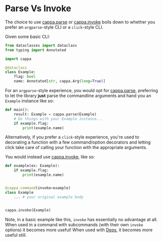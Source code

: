 # Parse Vs Invoke

The choice to use [cappa.parse](cappa.parse) or [cappa.invoke](cappa.invoke)
boils down to whether you prefer an `argparse`-style CLI or a `click`-style CLI.

Given some basic CLI:

```python
from dataclasses import dataclass
from typing import Annotated

import cappa

@dataclass
class Example:
    flag: bool
    name: Annotated[str, cappa.Arg(long=True)]
```

For an `argparse`-style experience, you would opt for
[cappa.parse](cappa.parse), preferring to let the library **just** parse the
commandline arguments and hand you an `Example` instance like so:

```python
def main():
    result: Example = cappa.parse(Example)
    # Do things with your Example instance...
    if example.flag:
        print(example.name)
```

Alternatively, if you prefer a `click`-style experience, you're used to
decorating a function with a few command/option decorators and letting click
take care of calling your function with the appropriate arguments.

You would instead use [cappa.invoke](cappa.invoke), like so:

```python
def example(ex: Example):
    if example.flag:
        print(example.name)


@cappa.command(invoke=example)
class Example
    ... # your original example body


cappa.invoke(Example)
```

Note, in a basic example like this, `invoke` has essentially no advantage at
all. When used in a command with subcommands (with their own `invoke` options)
it becomes more useful! When used with [Deps](./invoke.md#invoke-dependencies),
it becomes more useful still.
